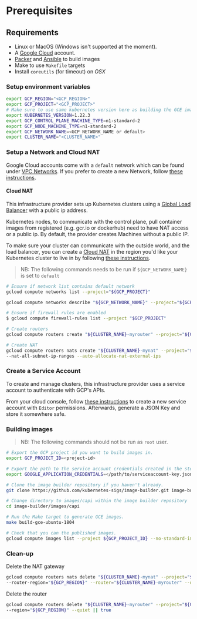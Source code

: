 # Prerequisites

## Requirements

- Linux or MacOS (Windows isn't supported at the moment).
- A [Google Cloud](https://console.cloud.google.com) account.
- [Packer](https://www.packer.io/intro/getting-started/install.html) and [Ansible](https://docs.ansible.com/ansible/latest/installation_guide/intro_installation.html) to build images
- Make to use `Makefile` targets
- Install `coreutils` (for timeout) on *OSX*

### Setup environment variables

```bash
export GCP_REGION="<GCP_REGION>"
export GCP_PROJECT="<GCP_PROJECT>"
# Make sure to use same kubernetes version here as building the GCE image
export KUBERNETES_VERSION=1.22.3
export GCP_CONTROL_PLANE_MACHINE_TYPE=n1-standard-2
export GCP_NODE_MACHINE_TYPE=n1-standard-2
export GCP_NETWORK_NAME=<GCP_NETWORK_NAME or default>
export CLUSTER_NAME="<CLUSTER_NAME>"
```

### Setup a Network and Cloud NAT

Google Cloud accounts come with a `default` network which can be found under
[VPC Networks](https://console.cloud.google.com/networking/networks).
If you prefer to create a new Network, follow [these instructions](https://cloud.google.com/vpc/docs/using-vpc#create-auto-network).

#### Cloud NAT
This infrastructure provider sets up Kubernetes clusters using a
[Global Load Balancer](https://cloud.google.com/load-balancing/) with a public ip address.

Kubernetes nodes, to communicate with the control plane, pull container images from registered (e.g. gcr.io or dockerhub) need to have NAT access or a public ip.
By default, the provider creates Machines without a public IP.

To make sure your cluster can communicate with the outside world, and the load balancer, you can create a [Cloud NAT](https://cloud.google.com/nat/docs/overview) in the region you'd like your Kubernetes cluster to live in by following [these instructions](https://cloud.google.com/nat/docs/using-nat#create_nat).

> NB: The following commands needs to be run if `${GCP_NETWORK_NAME}` is set to `default`

```bash
# Ensure if network list contains default network
gcloud compute networks list --project="${GCP_PROJECT}"

gcloud compute networks describe "${GCP_NETWORK_NAME}" --project="${GCP_PROJECT}"

# Ensure if firewall rules are enabled
$ gcloud compute firewall-rules list --project "$GCP_PROJECT"

# Create routers
gcloud compute routers create "${CLUSTER_NAME}-myrouter" --project="${GCP_PROJECT}" --region="${GCP_REGION}" --network="default"

# Create NAT
gcloud compute routers nats create "${CLUSTER_NAME}-mynat" --project="${GCP_PROJECT}" --router-region="${GCP_REGION}" --router="${CLUSTER_NAME}-myrouter"
--nat-all-subnet-ip-ranges --auto-allocate-nat-external-ips
```

### Create a Service Account

To create and manage clusters, this infrastructure provider uses a service account to authenticate with GCP's APIs.

From your cloud console, follow [these instructions](https://cloud.google.com/iam/docs/creating-managing-service-accounts#creating) to create a new service account with `Editor` permissions. Afterwards, generate a JSON Key and store it somewhere safe.

### Building images

> NB: The following commands should not be run as `root` user.

```bash
# Export the GCP project id you want to build images in.
export GCP_PROJECT_ID=<project-id>

# Export the path to the service account credentials created in the step above.
export GOOGLE_APPLICATION_CREDENTIALS=</path/to/serviceaccount-key.json>

# Clone the image builder repository if you haven't already.
git clone https://github.com/kubernetes-sigs/image-builder.git image-builder

# Change directory to images/capi within the image builder repository
cd image-builder/images/capi

# Run the Make target to generate GCE images.
make build-gce-ubuntu-1804

# Check that you can the published images.
gcloud compute images list --project ${GCP_PROJECT_ID} --no-standard-images --filter="family:capi-ubuntu-1804-k8s"
```


### Clean-up

Delete the NAT gateway
```bash
gcloud compute routers nats delete "${CLUSTER_NAME}-mynat" --project="${GCP_PROJECT}" \
--router-region="${GCP_REGION}" --router="${CLUSTER_NAME}-myrouter" --quiet || true
```

Delete the router
```bash
gcloud compute routers delete "${CLUSTER_NAME}-myrouter" --project="${GCP_PROJECT}" \
--region="${GCP_REGION}" --quiet || true
```

